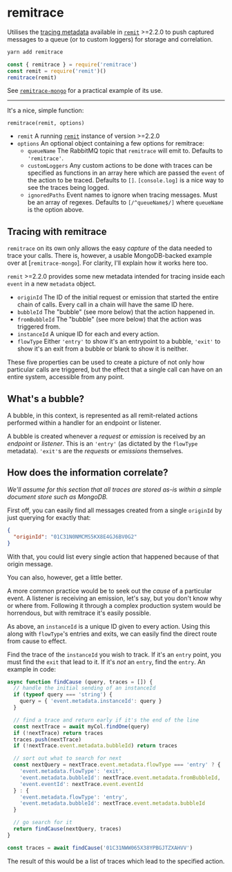 # remitrace

Utilises the [tracing metadata](#) available in [`remit`](https://github.com/jpwilliams/remit) >=2.2.0 to push captured messages to a queue (or to custom loggers) for storage and correlation.

``` sh
yarn add remitrace
```

``` js
const { remitrace } = require('remitrace')
const remit = require('remit')()
remitrace(remit)
```

See [`remitrace-mongo`](https://github.com/jpwilliams/remitrace-mongo) for a practical example of its use.

---

It's a nice, simple function:

`remitrace(remit, options)`

* `remit` A running [`remit`](https://github.com/jpwilliams/remit) instance of version >=2.2.0
* `options` An optional object containing a few options for remitrace:
  * `queueName` The RabbitMQ topic that `remitrace` will emit to. Defaults to `'remitrace'`.
  * `customLoggers` Any custom actions to be done with traces can be specified as functions in an array here which are passed the `event` of the action to be traced. Defaults to `[]`. `[console.log]` is a nice way to see the traces being logged.
  * `ignoredPaths` Event names to ignore when tracing messages. Must be an array of regexes. Defaults to `[/^queueName$/]` where `queueName` is the option above.

## Tracing with remitrace

`remitrace` on its own only allows the easy _capture_ of the data needed to trace your calls. There is, however, a usable MongoDB-backed example over at [`remitrace-mongo`]. For clarity, I'll explain how it works here too.

`remit` >=2.2.0 provides some new metadata intended for tracing inside each `event` in a new `metadata` object.

* `originId` The ID of the initial request or emission that started the entire chain of calls. Every call in a chain will have the same ID here.
* `bubbleId` The "bubble" (see more below) that the action happened in.
* `fromBubbleId` The "bubble" (see more below) that the action was triggered from.
* `instanceId` A unique ID for each and every action.
* `flowType` Either `'entry'` to show it's an entrypoint to a bubble, `'exit'` to show it's an exit from a bubble or blank to show it is neither.

These five properties can be used to create a picture of not only how particular calls are triggered, but the effect that a single call can have on an entire system, accessible from any point.

## What's a bubble?

A bubble, in this context, is represented as all remit-related actions performed within a handler for an endpoint or listener.

A bubble is created whenever a _request_ or _emission_ is received by an _endpoint_ or _listener_. This is an `'entry'` (as dictated by the `flowType` metadata). `'exit'`s are the _requests_ or _emissions_ themselves.

## How does the information correlate?

_We'll assume for this section that all traces are stored as-is within a simple document store such as MongoDB._

First off, you can easily find all messages created from a single `originId` by just querying for exactly that:

``` json
{
  "originId": "01C31N0NMCMS5KX8E4GJ6BV0G2"
}
```

With that, you could list every single action that happened because of that origin message.

You can also, however, get a little better.

A more common practice would be to seek out the _cause_ of a particular event. A listener is receiving an emission, let's say, but you don't know why or where from. Following it through a complex production system would be horrendous, but with remitrace it's easily possible.

As above, an `instanceId` is a unique ID given to every action. Using this along with `flowType`'s entries and exits, we can easily find the direct route from cause to effect.

Find the trace of the `instanceId` you wish to track. If it's an `entry` point, you must find the `exit` that lead to it. If it's _not_ an `entry`, find the `entry`. An example in code:

``` js
async function findCause (query, traces = []) {
  // handle the initial sending of an instanceId
  if (typeof query === 'string') {
    query = { 'event.metadata.instanceId': query }
  }

  // find a trace and return early if it's the end of the line
  const nextTrace = await myCol.findOne(query)
  if (!nextTrace) return traces
  traces.push(nextTrace)
  if (!nextTrace.event.metadata.bubbleId) return traces

  // sort out what to search for next
  const nextQuery = nextTrace.event.metadata.flowType === 'entry' ? {
    'event.metadata.flowType': 'exit',
    'event.metadata.bubbleId': nextTrace.event.metadata.fromBubbleId,
    'event.eventId': nextTrace.event.eventId
  } : {
    'event.metadata.flowType': 'entry',
    'event.metadata.bubbleId': nextTrace.event.metadata.bubbleId
  }

  // go search for it
  return findCause(nextQuery, traces)
}

const traces = await findCause('01C31NWW065X38YPBGJTZXAHVV')
```

The result of this would be a list of traces which lead to the specified action.
